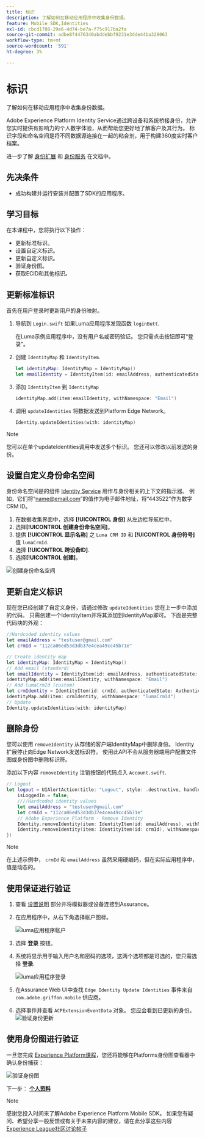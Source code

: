 ```yaml
---
title: 标识
description: 了解如何在移动应用程序中收集身份数据。
feature: Mobile SDK,Identities
exl-id: cbcd1708-29e6-4d74-be7a-f75c917ba2fa
source-git-commit: adbe8f4476340abddebbf9231e3dde44ba328063
workflow-type: tm+mt
source-wordcount: '591'
ht-degree: 3%

---
```


# 标识

了解如何在移动应用程序中收集身份数据。

Adobe Experience Platform Identity Service通过跨设备和系统桥接身份，允许您实时提供有影响力的个人数字体验，从而帮助您更好地了解客户及其行为。 标识字段和命名空间是将不同数据源连接在一起的粘合剂，用于构建360度实时客户档案。

进一步了解 [身份扩展](https://developer.adobe.com/client-sdks/documentation/identity-for-edge-network/) 和 [身份服务](https://experienceleague.adobe.com/docs/experience-platform/identity/home.html?lang=zh-Hans) 在文档中。

## 先决条件

* 成功构建并运行安装并配置了SDK的应用程序。

## 学习目标

在本课程中，您将执行以下操作：

* 更新标准标识。
* 设置自定义标识。
* 更新自定义标识。
* 验证身份图。
* 获取ECID和其他标识。

## 更新标准标识

首先在用户登录时更新用户的身份映射。

1. 导航到 `Login.swift` 如果Luma应用程序发现函数 `loginButt`.

   在Luma示例应用程序中，没有用户名或密码验证。 您只需点击按钮即可“登录”。

1. 创建 `IdentityMap` 和 `IdentityItem`.

   ```swift
   let identityMap: IdentityMap = IdentityMap()
   let emailIdentity = IdentityItem(id: emailAddress, authenticatedState: AuthenticatedState.authenticated)
   ```

1. 添加 `IdentityItem` 到 `IdentityMap`

   ```swift
   identityMap.add(item:emailIdentity, withNamespace: "Email")
   ```

1. 调用 `updateIdentities` 将数据发送到Platform Edge Network。

   ```swift
   Identity.updateIdentities(with: identityMap)
   ```

>[!NOTE]
>
>您可以在单个updateIdentities调用中发送多个标识。 您还可以修改以前发送的身份。


## 设置自定义身份命名空间

身份命名空间是的组件 [Identity Service](https://experienceleague.adobe.com/docs/experience-platform/identity/home.html?lang=zh-Hans) 用作与身份相关的上下文的指示器。 例如，它们将“name@email.com”的值作为电子邮件地址，将“443522”作为数字CRM ID。

1. 在数据收集界面中，选择 **[!UICONTROL 身份]** 从左边栏导航栏中。
1. 选择&#x200B;**[!UICONTROL 创建身份命名空间]**。
1. 提供 **[!UICONTROL 显示名称]** 之 `Luma CRM ID` 和 **[!UICONTROL 身份符号]** 值 `lumaCrmId`.
1. 选择 **[!UICONTROL 跨设备ID]**.
1. 选择&#x200B;**[!UICONTROL 创建]**。

![创建身份命名空间](assets/mobile-identity-create.png)

## 更新自定义标识

现在您已经创建了自定义身份，请通过修改 `updateIdentities` 您在上一步中添加的代码。 只需创建一个IdentityItem并将其添加到IdentityMap即可。 下面是完整代码块的外观：

```swift
//Hardcoded identity values
let emailAddress = "testuser@gmail.com"
let crmId = "112ca06ed53d3db37e4cea49cc45b71e"

// Create identity map
let identityMap: IdentityMap = IdentityMap()
// Add email (standard)
let emailIdentity = IdentityItem(id: emailAddress, authenticatedState: AuthenticatedState.authenticated)
identityMap.add(item:emailIdentity, withNamespace: "Email")
// Add lumaCrmId (custom)
let crmIdentity = IdentityItem(id: crmId, authenticatedState: AuthenticatedState.authenticated)
identityMap.add(item: crmIdentity, withNamespace: "lumaCrmId")
// Update
Identity.updateIdentities(with: identityMap)
```

## 删除身份

您可以使用 `removeIdentity` 从存储的客户端IdentityMap中删除身份。 Identity扩展停止向Edge Network发送标识符。 使用此API不会从服务器端用户配置文件图或身份图中删除标识符。

添加以下内容 `removeIdentity` 注销按钮的代码点入 `Account.swift`.

```swift
// Logout
let logout = UIAlertAction(title: "Logout", style: .destructive, handler: { (action) -> Void in
    isLoggedIn = false;
    ////Hardcoded identity values
    let emailAddress = "testuser@gmail.com"
    let crmId = "112ca06ed53d3db37e4cea49cc45b71e"
    // Adobe Experience Platform - Remove Identity
    Identity.removeIdentity(item: IdentityItem(id: emailAddress), withNamespace: "Email")
    Identity.removeIdentity(item: IdentityItem(id: crmId), withNamespace: "lumaCrmId")
})
```

>[!NOTE]
>在上述示例中， `crmId` 和 `emailAddress` 虽然采用硬编码，但在实际应用程序中，值是动态的。

## 使用保证进行验证

1. 查看 [设置说明](assurance.md) 部分并将模拟器或设备连接到Assurance。
1. 在应用程序中，从右下角选择帐户图标。

   ![luma应用程序帐户](assets/mobile-identity-login.png)
1. 选择 **登录** 按钮。
1. 系统将显示用于输入用户名和密码的选项，这两个选项都是可选的，您只需选择 **登录**.

   ![luma应用程序登录](assets/mobile-identity-login-final.png)
1. 在Assurance Web UI中查找 `Edge Identity Update Identities` 事件来自 `com.adobe.griffon.mobile` 供应商。
1. 选择事件并查看 `ACPExtensionEventData` 对象。 您应会看到已更新的身份。
   ![验证身份更新](assets/mobile-identity-validate-assurance.png)

## 使用身份图进行验证

一旦您完成 [Experience Platform课程](platform.md)，您还将能够在Platforms身份图查看器中确认身份捕获：

![验证身份图](assets/mobile-identity-validate.png)


下一步： **[个人资料](profile.md)**

>[!NOTE]
>
>感谢您投入时间来了解Adobe Experience Platform Mobile SDK。 如果您有疑问、希望分享一般反馈或有关于未来内容的建议，请在此分享这些内容 [Experience League社区讨论帖子](https://experienceleaguecommunities.adobe.com/t5/adobe-experience-platform-launch/tutorial-discussion-implement-adobe-experience-cloud-in-mobile/td-p/443796)